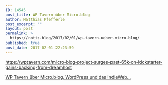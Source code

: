 ```yaml
---
ID: 14545
post_title: WP Tavern über Micro.blog
author: Matthias Pfefferle
post_excerpt: ""
layout: post
permalink: >
  https://notiz.blog/2017/02/01/wp-tavern-ueber-micro-blog/
published: true
post_date: 2017-02-01 22:23:59
---
```

https://wptavern.com/micro-blog-project-surges-past-65k-on-kickstarter-gains-backing-from-dreamhost

<a href="https://wptavern.com/micro-blog-project-surges-past-65k-on-kickstarter-gains-backing-from-dreamhost">WP Tavern über Micro.blog, WordPress und das IndieWeb...</a>